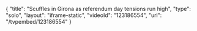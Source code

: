 {
    "title": "Scuffles in Girona as referendum day tensions run high",
    "type": "solo",
    "layout": "iframe-static",
    "videoId": "123186554",
    "url": "\/tvpembed\/123186554"
}